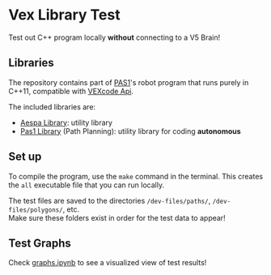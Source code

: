 # Vex Library Test

Test out C++ program locally **without** connecting to a V5 Brain!


## Libraries

The repository contains part of [PAS1](https://mariochao.github.io/vex-pas1/)'s robot program that runs purely in C++11, compatible with [VEXcode Api](https://api.vex.com/).

The included libraries are:
- [Aespa Library](./include/Aespa-Lib/): utility library
- [Pas1 Library](./include/Pas1-Lib/) (Path Planning): utility library for coding **autonomous**


## Set up

To compile the program, use the `make` command in the terminal.
This creates the `all` executable file that you can run locally.

The test files are saved to the directories `/dev-files/paths/`, `/dev-files/polygons/`, etc.<br>
Make sure these folders exist in order for the test data to appear!


## Test Graphs

Check [graphs.ipynb](/graphs.ipynb) to see a visualized view of test results!
